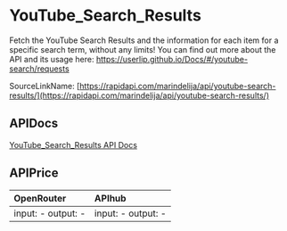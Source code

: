 # YouTube_Search_Results

Fetch the YouTube Search Results and the information for each item for a specific search term, without any limits! You can find out more about the API and its usage here: https://userlip.github.io/Docs/#/youtube-search/requests  

SourceLinkName: [https://rapidapi.com/marindelija/api/youtube-search-results/](https://rapidapi.com/marindelija/api/youtube-search-results/)

## APIDocs

[YouTube_Search_Results API Docs](../apis/YouTube_Search_Results.md)

## APIPrice

| OpenRouter | APIhub |
|:---|:---|
| input: - output: - | input: - output: - |
